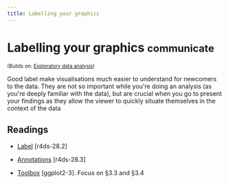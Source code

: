 ```yaml
---
title: Labelling your graphics
---
```


<!-- Generated automatically from vis-labelling.yml. Do not edit by hand -->

# Labelling your graphics <small class='communicate'>communicate</small>
<small>(Builds on: [Exploratory data analysis](eda.md))</small>

Good label make visualisations much easier to understand for newcomers to
the data. They are not so important while you're doing an analysis
(as you're deeply familiar with the data), but are crucial when you go
to present your findings as they allow the viewer to quickly situate
themselves in the context of the data

## Readings

  * [Label](http://r4ds.had.co.nz/graphics-for-communication.html#label) [r4ds-28.2]

  * [Annotations](http://r4ds.had.co.nz/graphics-for-communication.html#annotations) [r4ds-28.3]

  * [Toolbox](http://link.springer.com.ezproxy.stanford.edu/chapter/10.1007/978-3-319-24277-4_3) [ggplot2-3].
    Focus on §3.3 and §3.4




